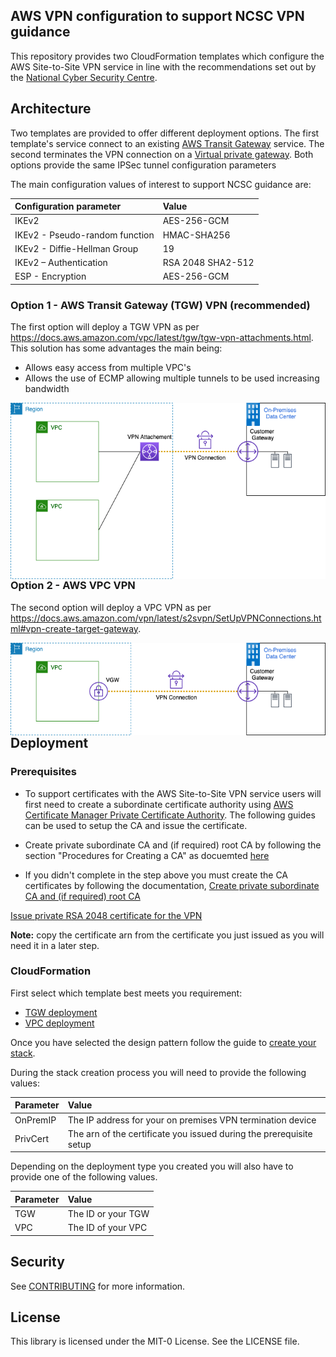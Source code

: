 ## AWS VPN configuration to support NCSC VPN guidance

This repository provides two CloudFormation templates which configure the AWS Site-to-Site VPN service in line with the recommendations set out by the [National Cyber Security Centre](https://www.ncsc.gov.uk/).

## Architecture

Two templates are provided to offer different deployment options. The first template's service connect to an existing [AWS Transit Gateway](https://aws.amazon.com/transit-gateway/) service. The second terminates the VPN connection on a [Virtual private gateway](https://aws.amazon.com/vpn/faqs/#Virtual_private_gateway). Both options provide the same IPSec tunnel configuration parameters

The main configuration values of interest to support NCSC guidance are:

| **Configuration parameter** | **Value** |
| :------ | :------ |
|IKEv2|AES-256-GCM|
|IKEv2 - Pseudo-random function|HMAC-SHA256|
|IKEv2 - Diffie-Hellman Group |19|
|IKEv2 – Authentication|RSA 2048 SHA2-512|
|ESP - Encryption|AES-256-GCM|

### Option 1 - AWS Transit Gateway (TGW) VPN (recommended)

The first option will deploy a TGW VPN as per https://docs.aws.amazon.com/vpc/latest/tgw/tgw-vpn-attachments.html. This solution has some advantages the main being:

- Allows easy access from multiple VPC's
- Allows the use of ECMP allowing multiple tunnels to be used increasing bandwidth

<img src="images/tgw-vpn.png"
     alt="TGW VPN"
     style="float: left; margin-right: 10px;" />

### Option 2 - AWS VPC VPN

The second option will deploy a VPC VPN as per https://docs.aws.amazon.com/vpn/latest/s2svpn/SetUpVPNConnections.html#vpn-create-target-gateway.

<img src="images/vpc-vpn.png"
     alt="TGW VPN"
     style="float: left; margin-right: 10px;" />

## Deployment

### Prerequisites

- To support certificates with the AWS Site-to-Site VPN service users will first need to create a subordinate certificate authority using [AWS Certificate Manager Private Certificate Authority](https://aws.amazon.com/certificate-manager/private-certificate-authority/). The following guides can be used to setup the CA and issue the certificate.

- Create private subordinate CA and (if required) root CA by following the section "Procedures for Creating a CA" as docuemted [here](https://docs.aws.amazon.com/acm-pca/latest/userguide//PcaCreateCa.html#CA-procedures)

- If you didn't complete in the step above you must create the CA certificates by following the documentation, [Create private subordinate CA and (if required) root CA](https://docs.aws.amazon.com/acm-pca/latest/userguide//PCACertInstall.html#InstallSubordinateExternal)

[Issue private RSA 2048 certificate for the VPN](https://docs.aws.amazon.com/acm/latest/userguide/gs-acm-request-private.html)

**Note:** copy the certificate arn from the certificate you just issued as you will need it in a later step.

### CloudFormation

First select which template best meets you requirement:

- [TGW deployment](CloudFormation/vpn-tgw-product.yaml)
- [VPC deployment](CloudFormation/vpn-vpc-product.yaml)

Once you have selected the design pattern follow the guide to [create your stack](https://docs.aws.amazon.com/AWSCloudFormation/latest/UserGuide/cfn-console-create-stack.html).

During the stack creation process you will need to provide the following values:

| **Parameter** | **Value** |
| :------ | :------ |
|OnPremIP|The IP address for your on premises VPN termination device|
|PrivCert|The arn of the certificate you issued during the prerequisite setup|

Depending on the deployment type you created you will also have to provide one of the following values.

| **Parameter** | **Value** |
| :------ | :------ |
|TGW|The ID or your TGW|
|VPC|The ID of your VPC|

## Security

See [CONTRIBUTING](CONTRIBUTING.md#security-issue-notifications) for more information.

## License

This library is licensed under the MIT-0 License. See the LICENSE file.


